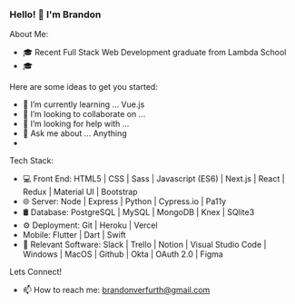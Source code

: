 ### Hello! 👋 I'm Brandon 

About Me: 

- 🎓 Recent Full Stack Web Development graduate from Lambda School 
- 🎓 

Here are some ideas to get you started:

- 🌱 I’m currently learning ... Vue.js
- 👯 I’m looking to collaborate on ... 
- 🤔 I’m looking for help with ...
- 💬 Ask me about ... Anything
- 
Tech Stack:

- 💻 Front End: HTML5 | CSS | Sass | Javascript (ES6) | Next.js | React | Redux | Material UI | Bootstrap
- 🌐 Server: Node | Express | Python | Cypress.io | Pa11y
- 🛢 Database: PostgreSQL | MySQL | MongoDB | Knex | SQlite3
- ⚙️ Deployment: Git | Heroku | Vercel
- Mobile: Flutter | Dart | Swift
- 🔧 Relevant Software: Slack | Trello | Notion | Visual Studio Code | Windows | MacOS | Github | Okta | OAuth 2.0 | Figma

Lets Connect!

- 📫 How to reach me: brandonverfurth@gmail.com
